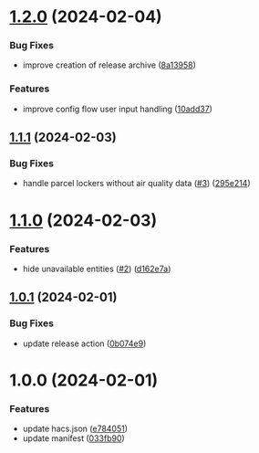 # [1.2.0](https://github.com/CyberDeer/InPost-Air/compare/v1.1.1...v1.2.0) (2024-02-04)


### Bug Fixes

* improve creation of release archive ([8a13958](https://github.com/CyberDeer/InPost-Air/commit/8a13958bf17b76a6e9949f9a6187dc8004ace13e))


### Features

* improve config flow user input handling ([10add37](https://github.com/CyberDeer/InPost-Air/commit/10add37690184e9a3d111bfc4d543968b8434d7b))

## [1.1.1](https://github.com/CyberDeer/InPost-Air/compare/v1.1.0...v1.1.1) (2024-02-03)


### Bug Fixes

* handle parcel lockers without air quality data ([#3](https://github.com/CyberDeer/InPost-Air/issues/3)) ([295e214](https://github.com/CyberDeer/InPost-Air/commit/295e214acdcbd7e35b9c585b729a8a8d63765836))

# [1.1.0](https://github.com/CyberDeer/InPost-Air/compare/v1.0.1...v1.1.0) (2024-02-03)


### Features

* hide unavailable entities ([#2](https://github.com/CyberDeer/InPost-Air/issues/2)) ([d162e7a](https://github.com/CyberDeer/InPost-Air/commit/d162e7aec2d6aa88d6e401132dea409bb27626db))

## [1.0.1](https://github.com/CyberDeer/InPost-Air/compare/v1.0.0...v1.0.1) (2024-02-01)


### Bug Fixes

* update release action ([0b074e9](https://github.com/CyberDeer/InPost-Air/commit/0b074e99c00e666de987ec24a7a3432b42f6a512))

# 1.0.0 (2024-02-01)


### Features

* update hacs.json ([e784051](https://github.com/CyberDeer/InPost-Air/commit/e7840515f1ad915fe017f3b98eec6c50a359adae))
* update manifest ([033fb90](https://github.com/CyberDeer/InPost-Air/commit/033fb9075096972f20ca34b572d9171ca0412a22))
